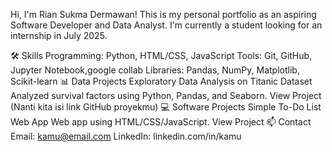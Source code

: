 Hi, I'm Rian Sukma Dermawan! This is my personal portfolio as an aspiring Software Developer and Data Analyst. I'm currently a student looking for an internship in July 2025.

🛠️ Skills
Programming: Python, HTML/CSS, JavaScript
Tools: Git, GitHub, Jupyter Notebook,google collab
Libraries: Pandas, NumPy, Matplotlib, Scikit-learn
📊 Data Projects
Exploratory Data Analysis on Titanic Dataset
Analyzed survival factors using Python, Pandas, and Seaborn.
View Project (Nanti kita isi link GitHub proyekmu)
💻 Software Projects
Simple To-Do List Web App
Web app using HTML/CSS/JavaScript.
View Project
📫 Contact
Email: kamu@email.com
LinkedIn: linkedin.com/in/kamu
